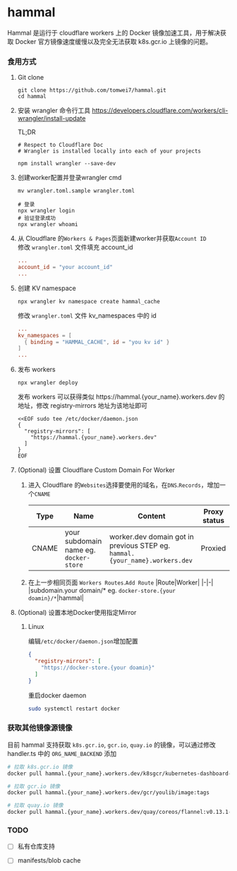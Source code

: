 # hammal

Hammal 是运行于 cloudflare workers 上的 Docker 镜像加速工具，用于解决获取 Docker 官方镜像速度缓慢以及完全无法获取 k8s.gcr.io 上镜像的问题。

### 食用方式
1. Git clone
    ```
    git clone https://github.com/tomwei7/hammal.git
    cd hammal
    ```

1. 安装 wrangler 命令行工具 https://developers.cloudflare.com/workers/cli-wrangler/install-update

    TL;DR
    ```
    # Respect to Cloudflare Doc 
    # Wrangler is installed locally into each of your projects 

    npm install wrangler --save-dev
    ```

1. 创建worker配置并登录wrangler cmd
    ```
    mv wrangler.toml.sample wrangler.toml

    # 登录
    npx wrangler login
    # 验证登录成功
    npx wrangler whoami
    ```

1.  从 Cloudflare 的`Workers & Pages`页面新建worker并获取`Account ID`  
    修改 `wrangler.toml` 文件填充 account_id
    ```toml
    ...
    account_id = "your account_id"
    ...
    ```

1. 创建 KV namespace
    ```
    npx wrangler kv namespace create hammal_cache
    ```
    修改 `wrangler.toml` 文件 kv_namespaces 中的 id
    ```toml
    ...
    kv_namespaces = [
      { binding = "HAMMAL_CACHE", id = "you kv id" }
    ]
    ...
    ```

1. 发布 workers

    ```
    npx wrangler deploy
    ```

    发布 workers 可以获得类似 https://hammal.{your_name}.workers.dev  的地址，修改 registry-mirrors 地址为该地址即可

    ```
    <<EOF sudo tee /etc/docker/daemon.json
    {
      "registry-mirrors": [
        "https://hammal.{your_name}.workers.dev"
      ]
    }
    EOF
    ```

1. (Optional) 设置 Cloudflare Custom Domain For Worker

    1. 进入 Cloudflare 的`Websites`选择要使用的域名，在`DNS`.`Records`，增加一个`CNAME`

        |Type|Name|Content|Proxy status|
        |-|-|-|-|
        |CNAME|your subdomain name eg. `docker-store`|worker.dev domain got in previous STEP eg. `hammal.{your_name}.workers.dev`|Proxied|

    1. 在上一步相同页面 `Workers Routes`.`Add Route`
        |Route|Worker|
        |-|-|
        |subdomain.your domain/* eg. `docker-store.{your doamin}/*`|hammal|

1. (Optional) 设置本地Docker使用指定Mirror
    1. Linux

        编辑`/etc/docker/daemon.json`增加配置
        ```json
        {
          "registry-mirrors": [
            "https://docker-store.{your doamin}"
          ]
        }
        ```
        重启docker daemon
        ```bash
        sudo systemctl restart docker
        ```

### 获取其他镜像源镜像

目前 hammal 支持获取 `k8s.gcr.io`, `gcr.io`, `quay.io` 的镜像，可以通过修改 handler.ts 中的 `ORG_NAME_BACKEND` 添加

```bash
# 拉取 k8s.gcr.io 镜像
docker pull hammal.{your_name}.workers.dev/k8sgcr/kubernetes-dashboard-amd64:v1.8.3

# 拉取 gcr.io 镜像
docker pull hammal.{your_name}.workers.dev/gcr/youlib/image:tags

# 拉取 quay.io 镜像
docker pull hammal.{your_name}.workers.dev/quay/coreos/flannel:v0.13.1-rc2
```

### TODO

- [ ] 私有仓库支持
- [ ] manifests/blob cache

